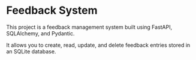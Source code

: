 
# Feedback System

This project is a feedback management system built using FastAPI, SQLAlchemy, and Pydantic.

It allows you to create, read, update, and delete feedback entries stored in an SQLite database.